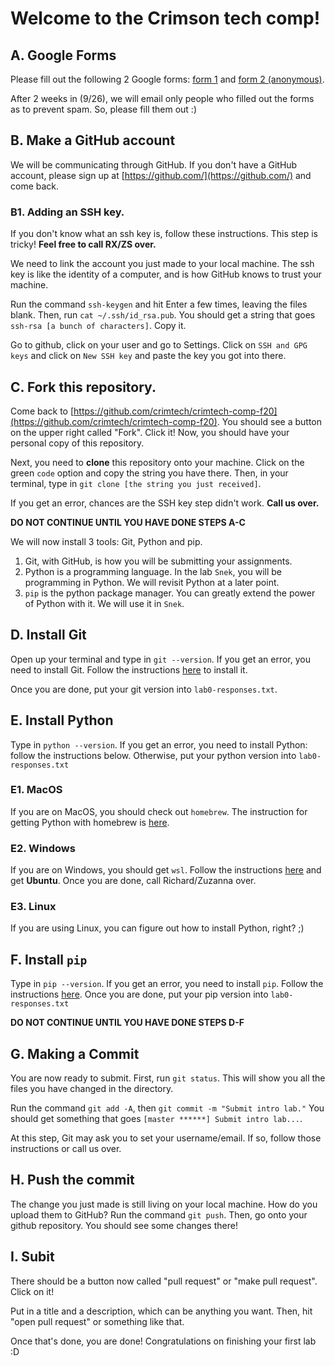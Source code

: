 # Welcome to the Crimson tech comp!

## A. Google Forms
Please fill out the following 2 Google forms: [form 1](https://forms.gle/z3Q3Bt898A6te6Aj8) and [form 2 (anonymous)](https://forms.gle/V7ixzCZssrTvPVu99).

After 2 weeks in (9/26), we will email only people who filled out the forms as to prevent spam. So, please fill them out :)

## B. Make a GitHub account
We will be communicating through GitHub. If you don't have a GitHub account, please sign up at [https://github.com/](https://github.com/) and come back.

### B1. Adding an SSH key.
If you don't know what an ssh key is, follow these instructions. This step is tricky! **Feel free to call RX/ZS over.**

We need to link the account you just made to your local machine. The ssh key is like the identity of a computer, and is how GitHub knows to trust your machine.

Run the command `ssh-keygen` and hit Enter a few times, leaving the files blank. Then, run `cat ~/.ssh/id_rsa.pub`. You should get a string that goes `ssh-rsa [a bunch of characters]`. Copy it.

Go to github, click on your user and go to Settings. Click on `SSH and GPG keys` and click on `New SSH key` and paste the key you got into there.

## C. Fork this repository.
Come back to [https://github.com/crimtech/crimtech-comp-f20](https://github.com/crimtech/crimtech-comp-f20). You should see a button on the upper right called "Fork". Click it! Now, you should have your personal copy of this repository.

Next, you need to **clone** this repository onto your machine. Click on the green `code` option and copy the string you have there. Then, in your terminal, type in `git clone [the string you just received]`.

If you get an error, chances are the SSH key step didn't work. **Call us over.**

**DO NOT CONTINUE UNTIL YOU HAVE DONE STEPS A-C**

We will now install 3 tools: Git, Python and pip.
1. Git, with GitHub, is how you will be submitting your assignments.
2. Python is a programming language. In the lab `Snek`, you will be programming in Python. We will revisit Python at a later point.
3. `pip` is the python package manager. You can greatly extend the power of Python with it. We will use it in `Snek`.

## D. Install Git
Open up your terminal and type in `git --version`. If you get an error, you need to install Git. Follow the instructions [here](https://git-scm.com/book/en/v2/Getting-Started-Installing-Git) to install it.

Once you are done, put your git version into `lab0-responses.txt`.

## E. Install Python
Type in `python --version`. If you get an error, you need to install Python: follow the instructions below. Otherwise, put your python version into `lab0-responses.txt`

### E1. MacOS
If you are on MacOS, you should check out `homebrew`. The instruction for getting Python with homebrew is [here](https://docs.python-guide.org/starting/install3/osx/).

### E2. Windows
If you are on Windows, you should get `wsl`. Follow the instructions [here](https://docs.microsoft.com/en-us/windows/wsl/install-win10) and get **Ubuntu**. Once you are done, call Richard/Zuzanna over.

### E3. Linux
If you are using Linux, you can figure out how to install Python, right? ;)

## F. Install `pip`
Type in `pip --version`. If you get an error, you need to install `pip`. Follow the instructions [here](https://pip.pypa.io/en/stable/installing/). Once you are done, put your pip version into `lab0-responses.txt`

**DO NOT CONTINUE UNTIL YOU HAVE DONE STEPS D-F**

## G. Making a Commit
You are now ready to submit. First, run `git status`. This will show you all the files you have changed in the directory.

Run the command `git add -A`, then `git commit -m "Submit intro lab."` You should get something that goes `[master ******] Submit intro lab...`.

At this step, Git may ask you to set your username/email. If so, follow those instructions or call us over.

## H. Push the commit
The change you just made is still living on your local machine. How do you upload them to GitHub?
Run the command `git push`. Then, go onto your github repository. You should see some changes there!

## I. Subit
There should be a button now called "pull request" or "make pull request". Click on it!

Put in a title and a description, which can be anything you want. Then, hit "open pull request" or something like that.

Once that's done, you are done! Congratulations on finishing your first lab :D